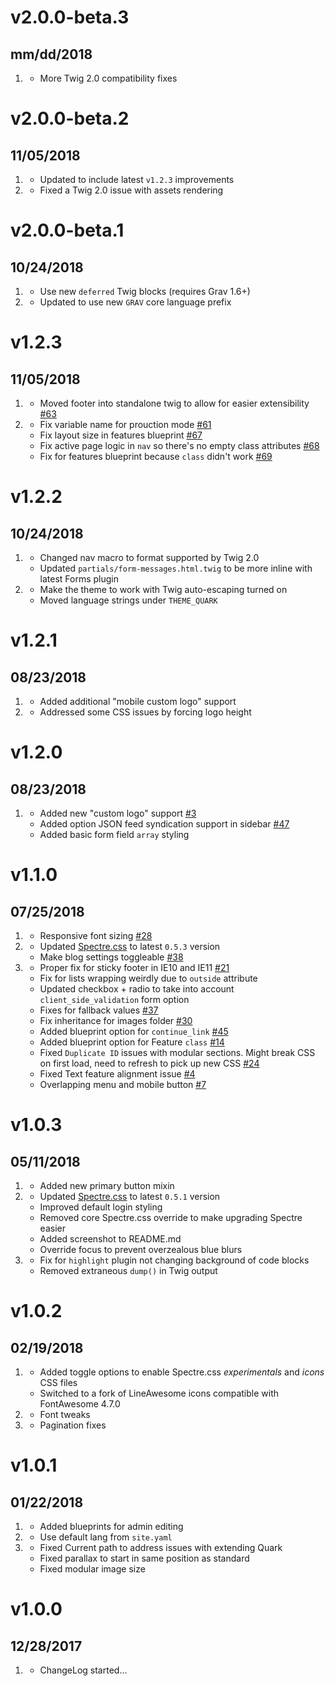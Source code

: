 # v2.0.0-beta.3
## mm/dd/2018

1. [](#bugfix)
    * More Twig 2.0 compatibility fixes

# v2.0.0-beta.2
## 11/05/2018

1. [](#improved)
    * Updated to include latest `v1.2.3` improvements
1. [](#bugfix)
    * Fixed a Twig 2.0 issue with assets rendering

# v2.0.0-beta.1
## 10/24/2018

1. [](#new)
    * Use new `deferred` Twig blocks (requires Grav 1.6+)
1. [](#improved)
    * Updated to use new `GRAV` core language prefix

# v1.2.3
## 11/05/2018

1. [](#improved)
    * Moved footer into standalone twig to allow for easier extensibility [#63](https://github.com/getgrav/grav-theme-quark/pull/63)
1. [](#bugfix)
    * Fix variable name for prouction mode [#61](https://github.com/getgrav/grav-theme-quark/pull/61)
    * Fix layout size in features blueprint [#67](https://github.com/getgrav/grav-theme-quark/pull/67)
    * Fix active page logic in `nav` so there's no empty class attributes [#68](https://github.com/getgrav/grav-theme-quark/pull/68)
    * Fix for features blueprint because `class` didn't work [#69](https://github.com/getgrav/grav-theme-quark/pull/69)

# v1.2.2
## 10/24/2018

1. [](#improved)
    * Changed nav macro to format supported by Twig 2.0
    * Updated `partials/form-messages.html.twig` to be more inline with latest Forms plugin
1. [](#bugfix)
    * Make the theme to work with Twig auto-escaping turned on
    * Moved language strings under `THEME_QUARK`

# v1.2.1
## 08/23/2018

1. [](#improved)
    * Added additional "mobile custom logo" support
1. [](#bugfix)
    * Addressed some CSS issues by forcing logo height

# v1.2.0
## 08/23/2018

1. [](#new)
    * Added new "custom logo" support [#3](https://github.com/getgrav/grav-theme-quark/issues/3)
    * Added option JSON feed syndication support in sidebar [#47](https://github.com/getgrav/grav-theme-quark/pull/47)
    * Added basic form field `array` styling

# v1.1.0
## 07/25/2018

1. [](#new)
    * Responsive font sizing [#28](https://github.com/getgrav/grav-theme-quark/issues/28)
1. [](#improved)
    * Updated [Spectre.css](https://picturepan2.github.io/spectre/) to latest `0.5.3` version
    * Make blog settings toggleable [#38](https://github.com/getgrav/grav-theme-quark/pull/38)
1. [](#bugfix)
    * Proper fix for sticky footer in IE10 and IE11 [#21](https://github.com/getgrav/grav-theme-quark/issues/21)
    * Fix for lists wrapping weirdly due to `outside` attribute
    * Updated checkbox + radio to take into account `client_side_validation` form option
    * Fixes for fallback values [#37](https://github.com/getgrav/grav-theme-quark/pull/37)
    * Fix inheritance for images folder [#30](https://github.com/getgrav/grav-theme-quark/pull/30)
    * Added blueprint option for `continue_link` [#45](https://github.com/getgrav/grav-theme-quark/issues/45)
    * Added blueprint option for Feature `class` [#14](https://github.com/getgrav/grav-theme-quark/issues/14)
    * Fixed `Duplicate ID` issues with modular sections.  Might break CSS on first load, need to refresh to pick up new CSS [#24](https://github.com/getgrav/grav-theme-quark/issues/24)
    * Fixed Text feature alignment issue [#4](https://github.com/getgrav/grav-theme-quark/issues/4)
    * Overlapping menu and mobile button [#7](https://github.com/getgrav/grav-theme-quark/issues/7)

# v1.0.3
## 05/11/2018

1. [](#new)
    * Added new primary button mixin
1. [](#improved)
    * Updated [Spectre.css](https://picturepan2.github.io/spectre/) to latest `0.5.1` version
    * Improved default login styling
    * Removed core Spectre.css override to make upgrading Spectre easier
    * Added screenshot to README.md
    * Override focus to prevent overzealous blue blurs
1. [](#bugfix)
    * Fix for `highlight` plugin not changing background of code blocks
    * Removed extraneous `dump()` in Twig output

# v1.0.2
## 02/19/2018

1. [](#new)
    * Added toggle options to enable Spectre.css _experimentals_ and _icons_ CSS files
    * Switched to a fork of LineAwesome icons compatible with FontAwesome 4.7.0
1. [](#improved)
    * Font tweaks
1. [](#bugfix)
    * Pagination fixes

# v1.0.1
##  01/22/2018

1. [](#new)
    * Added blueprints for admin editing
1. [](#improved)
    * Use default lang from `site.yaml`
1. [](#bugfix)
    * Fixed Current path to address issues with extending Quark
    * Fixed parallax to start in same position as standard
    * Fixed modular image size

# v1.0.0
##  12/28/2017

1. [](#new)
    * ChangeLog started...
